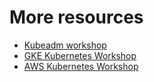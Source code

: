 # More resources

- [Kubeadm workshop](https://github.com/luxas/kubeadm-workshop )
- [GKE Kubernetes Workshop](https://github.com/GoogleCloudPlatform/kubernetes-workshops)
- [AWS Kubernetes Workshop](https://github.com/aws-samples/aws-workshop-for-kubernetes/)